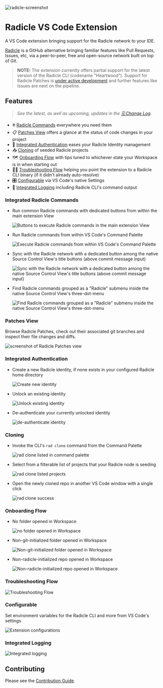 ![radicle-screenshot](./assets/for-md/hero.png)

# Radicle VS Code Extension

A VS Code extension bringing support for the Radicle network to your IDE.

[Radicle](https://radicle.xyz/) is a GitHub alternative bringing familiar features like Pull Requests, Issues, etc, via a peer-to-peer, free and open-source network built on top of Git.

> **NOTE:** The extension currently offers partial support for the latest version of the Radicle CLI (codename "Heartwood"). Support for Radicle Patches is [under active development](https://github.com/cytechmobile/radicle-vscode-extension/milestone/5) and further features like Issues are next on the pipeline.

## Features

> _See the latest, as well as upcoming, updates in the [🗒️ Change Log](CHANGELOG.md)._

- 🖲️ [Radicle Commands](#integrated-radicle-commands) everywhere you need them
- 📋 [Patches View](#patches-view) offers a glance at the status of code changes in your project
- 🔐 [Integrated Authentication](#integrated-authentication) eases your Radicle Identity management
- 📥 [Cloning](#cloning) of seeded Radicle projects
- 🗺️ [Onboarding Flow](#onboarding-flow) with tips tuned to whichever state your Workspace is in when starting out
- 🕵️‍♂️ [Troubleshooting Flow](#troubleshooting-flow) helping you point the extension to a Radicle CLI binary (if it didn't already auto-resolve)
- 🎛️ [Configurable](#configurable) via VS Code's native Settings
- 📜 [Integrated Logging](#integrated-logging) including Radicle CLI's command output

### Integrated Radicle Commands

- Run common Radicle commands with dedicated buttons from within the main extension View

    ![Buttons to execute Radicle commands in the main extension View](assets/for-md/rad-cmds-in-main-view.png)

- Run Radicle commands from within VS Code's Command Palette

    ![Execute Radicle commands from within VS Code's Command Palette](assets/for-md/rad-cmds-in-palette.png)

- Sync with the Radicle network with a dedicated button among the native Source Control View's title buttons (above commit message input)

    ![Sync with the Radicle network with a dedicated button among the native Source Control View's title buttons (above commit message input)](assets/for-md/rad-cmds-in-scm-title.png)

- Find Radicle commands grouped as a "Radicle" submenu inside the native Source Control View's three-dot-menu

    ![Find Radicle commands grouped as a "Radicle" submenu inside the native Source Control View's three-dot-menu](assets/for-md/rad-cmds-in-scm-3dot.png)

### Patches View

Browse Radicle Patches, check out their associated git branches and inspect their file changes and diffs.

![screenshot of Radicle Patches view](./assets/for-md/patches-diff.png)

### Integrated Authentication

- Create a new Radicle identity, if none exists in your configured Radicle home directory

    ![Create new identity](assets/for-md/auth-create-id.png)

- Unlock an existing identity

    ![Unlock existing identity](assets/for-md/auth-unlock-id.png)

- De-authenticate your currently unlocked identity

    ![de-authenticate identity](assets/for-md/auth-lock-id.png)

### Cloning

- Invoke the CLI's `rad clone` command from the Command Palette

    ![rad clone listed in command palette](assets/for-md/rad-clone-palette.png)

- Select from a filterable list of projects that your Radicle node is seeding

    ![rad clone listed projects](assets/for-md/rad-clone-choose.png)

- Open the newly cloned repo in another VS Code window with a single click

    ![rad clone success](assets/for-md/rad-clone-success.png)

### Onboarding Flow

- No folder opened in Workspace

    ![no folder opened in Workspace](assets/for-md/no-folder-init-welcome-view.png)

- Non-git-initialized folder opened in Workspace

    ![Non-git-initialized folder opened in Workspace](assets/for-md/non-git-init-welcome-view.png)

- Non-radicle-initialized repo opened in Workspace

    ![Non-radicle-initialized repo opened in Workspace](assets/for-md/non-rad-init-welcome-view.png)

### Troubleshooting Flow

![Troubleshooting Flow](./assets/for-md/troubleshoot.png)

### Configurable

Set environment variables for the Radicle CLI and more from VS Code's settings

![Extension configurations](assets/for-md/configs.png)

### Integrated Logging

![Integrated logging](assets/for-md/logs.png)

## Contributing

Please see the [Contribution Guide](./CONTRIBUTING.md).
